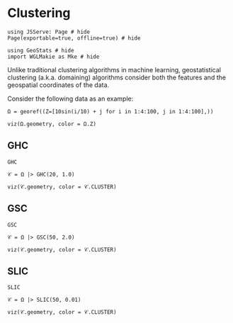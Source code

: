 # Clustering

```@example clustering
using JSServe: Page # hide
Page(exportable=true, offline=true) # hide

using GeoStats # hide
import WGLMakie as Mke # hide
```

Unlike traditional clustering algorithms in machine learning,
geostatistical clustering (a.k.a. domaining) algorithms consider
both the features and the geospatial coordinates of the data.

Consider the following data as an example:

```@example clustering
Ω = georef((Z=[10sin(i/10) + j for i in 1:4:100, j in 1:4:100],))

viz(Ω.geometry, color = Ω.Z)
```

## GHC

```@docs
GHC
```

```@example clustering
𝒞 = Ω |> GHC(20, 1.0)

viz(𝒞.geometry, color = 𝒞.CLUSTER)
```

## GSC

```@docs
GSC
```

```@example clustering
𝒞 = Ω |> GSC(50, 2.0)

viz(𝒞.geometry, color = 𝒞.CLUSTER)
```

## SLIC

```@docs
SLIC
```

```@example clustering
𝒞 = Ω |> SLIC(50, 0.01)

viz(𝒞.geometry, color = 𝒞.CLUSTER)
```
